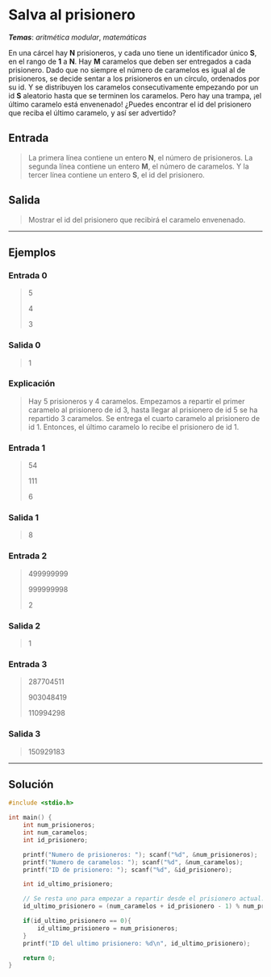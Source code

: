 # Salva al prisionero

_**Temas**_: _aritmética modular_, _matemáticas_

En una cárcel hay **N** prisioneros, y cada uno tiene un identificador único **S**, en el rango de **1** a **N**. Hay **M** caramelos que deben ser entregados a cada prisionero. Dado que no siempre el número de caramelos es igual al de prisioneros, se decide sentar a los prisioneros en un círculo, ordenados por su id. Y se distribuyen los caramelos consecutivamente empezando por un id **S** aleatorio hasta que se terminen los caramelos. Pero hay una trampa, ¡el último caramelo está envenenado! ¿Puedes encontrar el id del prisionero que reciba el último caramelo, y así ser advertido?

## Entrada

> La primera línea contiene un entero **N**, el número de prisioneros. La segunda línea contiene un entero **M**, el número de caramelos. Y la tercer línea contiene un entero **S**, el id del prisionero.

## Salida

> Mostrar el id del prisionero que recibirá el caramelo envenenado.

---

## Ejemplos

### Entrada 0

> 5
>
> 4
>
> 3

### Salida 0

> 1

### Explicación

> Hay 5 prisioneros y 4 caramelos. Empezamos a repartir el primer caramelo al prisionero de id 3, hasta llegar al prisionero de id 5 se ha repartido 3 caramelos. Se entrega el cuarto caramelo al prisionero de id 1. Entonces, el último caramelo lo recibe el prisionero de id 1.

### Entrada 1

> 54
>
> 111
>
> 6

### Salida 1

> 8

### Entrada 2

> 499999999
>
> 999999998
>
> 2

### Salida 2

> 1

### Entrada 3

> 287704511
>
> 903048419
>
> 110994298

### Salida 3

> 150929183

---

## Solución

```C
#include <stdio.h>

int main() {
    int num_prisioneros;
    int num_caramelos;
    int id_prisionero;

    printf("Numero de prisioneros: "); scanf("%d", &num_prisioneros);
    printf("Numero de caramelos: "); scanf("%d", &num_caramelos);
    printf("ID de prisionero: "); scanf("%d", &id_prisionero);

    int id_ultimo_prisionero;

    // Se resta uno para empezar a repartir desde el prisionero actual.
    id_ultimo_prisionero = (num_caramelos + id_prisionero - 1) % num_prisioneros;

    if(id_ultimo_prisionero == 0){
        id_ultimo_prisionero = num_prisioneros;
    }
    printf("ID del ultimo prisionero: %d\n", id_ultimo_prisionero);

    return 0;
}

```
